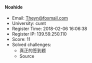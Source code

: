 #### Noahide  

* Email: Theyn@foxmail.com  
* University: cumt  
* Register Time: 2018-02-06 16:06:38  
* Register IP: 139.59.250.110  
* Score: 11  
* Solved challenges: 
  * 真正的签到题  
  * Source  
